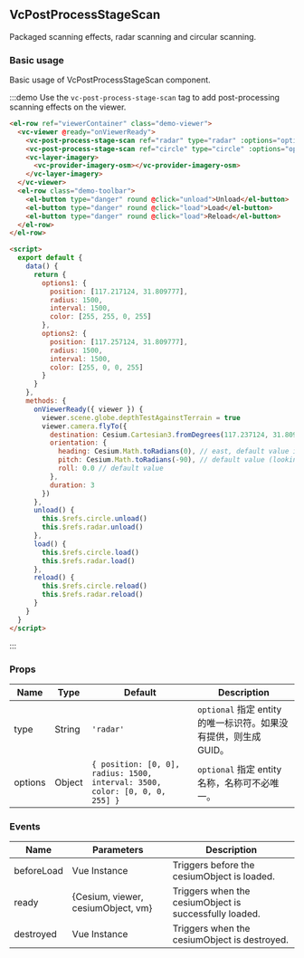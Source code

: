 ## VcPostProcessStageScan

Packaged scanning effects, radar scanning and circular scanning.

### Basic usage

Basic usage of VcPostProcessStageScan component.

:::demo Use the `vc-post-process-stage-scan` tag to add post-processing scanning effects on the viewer.

```html
<el-row ref="viewerContainer" class="demo-viewer">
  <vc-viewer @ready="onViewerReady">
    <vc-post-process-stage-scan ref="radar" type="radar" :options="options1"></vc-post-process-stage-scan>
    <vc-post-process-stage-scan ref="circle" type="circle" :options="options2"></vc-post-process-stage-scan>
    <vc-layer-imagery>
      <vc-provider-imagery-osm></vc-provider-imagery-osm>
    </vc-layer-imagery>
  </vc-viewer>
  <el-row class="demo-toolbar">
    <el-button type="danger" round @click="unload">Unload</el-button>
    <el-button type="danger" round @click="load">Load</el-button>
    <el-button type="danger" round @click="load">Reload</el-button>
  </el-row>
</el-row>

<script>
  export default {
    data() {
      return {
        options1: {
          position: [117.217124, 31.809777],
          radius: 1500,
          interval: 1500,
          color: [255, 255, 0, 255]
        },
        options2: {
          position: [117.257124, 31.809777],
          radius: 1500,
          interval: 1500,
          color: [255, 0, 0, 255]
        }
      }
    },
    methods: {
      onViewerReady({ viewer }) {
        viewer.scene.globe.depthTestAgainstTerrain = true
        viewer.camera.flyTo({
          destination: Cesium.Cartesian3.fromDegrees(117.237124, 31.809777, 10000.0),
          orientation: {
            heading: Cesium.Math.toRadians(0), // east, default value is 0.0 (north)
            pitch: Cesium.Math.toRadians(-90), // default value (looking down)
            roll: 0.0 // default value
          },
          duration: 3
        })
      },
      unload() {
        this.$refs.circle.unload()
        this.$refs.radar.unload()
      },
      load() {
        this.$refs.circle.load()
        this.$refs.radar.load()
      },
      reload() {
        this.$refs.circle.reload()
        this.$refs.radar.reload()
      }
    }
  }
</script>
```

:::

### Props

| Name    | Type   | Default                                                                     | Description                                                      |
| ------- | ------ | --------------------------------------------------------------------------- | ---------------------------------------------------------------- |
| type    | String | `'radar'`                                                                   | `optional` 指定 entity 的唯一标识符。如果没有提供，则生成 GUID。 |
| options | Object | `{ position: [0, 0], radius: 1500, interval: 3500, color: [0, 0, 0, 255] }` | `optional` 指定 entity 名称，名称可不必唯一。                    |

### Events

| Name       | Parameters                         | Description                                            |
| ---------- | ---------------------------------- | ------------------------------------------------------ |
| beforeLoad | Vue Instance                       | Triggers before the cesiumObject is loaded.            |
| ready      | {Cesium, viewer, cesiumObject, vm} | Triggers when the cesiumObject is successfully loaded. |
| destroyed  | Vue Instance                       | Triggers when the cesiumObject is destroyed.           |
